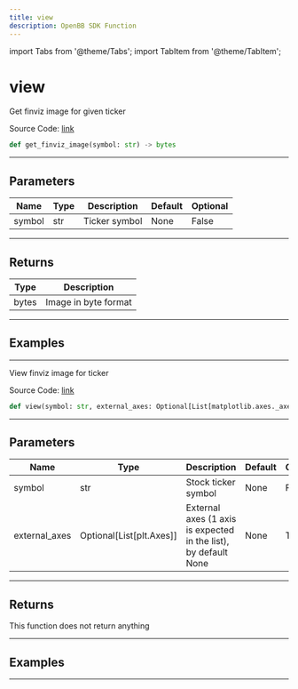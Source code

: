```yaml
---
title: view
description: OpenBB SDK Function
---
```


import Tabs from '@theme/Tabs';
import TabItem from '@theme/TabItem';

# view

<Tabs>
<TabItem value="model" label="Model" default>

Get finviz image for given ticker

Source Code: [link](https://github.com/OpenBB-finance/OpenBBTerminal/tree/main/openbb_terminal/stocks/technical_analysis/finviz_model.py#L16)

```python
def get_finviz_image(symbol: str) -> bytes
```
---

## Parameters

| Name | Type | Description | Default | Optional |
| ---- | ---- | ----------- | ------- | -------- |
| symbol | str | Ticker symbol | None | False |

---

## Returns

| Type | Description |
| ---- | ----------- |
| bytes | Image in byte format |

---

## Examples

---



</TabItem>
<TabItem value="view" label="View">

View finviz image for ticker

Source Code: [link](https://github.com/OpenBB-finance/OpenBBTerminal/tree/main/openbb_terminal/stocks/technical_analysis/finviz_view.py#L22)

```python
def view(symbol: str, external_axes: Optional[List[matplotlib.axes._axes.Axes]]) -> None
```
---

## Parameters

| Name | Type | Description | Default | Optional |
| ---- | ---- | ----------- | ------- | -------- |
| symbol | str | Stock ticker symbol | None | False |
| external_axes | Optional[List[plt.Axes]] | External axes (1 axis is expected in the list), by default None | None | True |

---

## Returns

This function does not return anything

---

## Examples

---



</TabItem>
</Tabs>